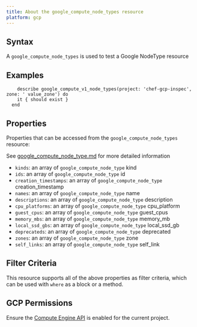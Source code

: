 ```yaml
---
title: About the google_compute_node_types resource
platform: gcp
---
```


## Syntax
A `google_compute_node_types` is used to test a Google NodeType resource

## Examples
```
    describe google_compute_v1_node_types(project: 'chef-gcp-inspec', zone: ' value_zone') do
    it { should exist }
  end
```

## Properties
Properties that can be accessed from the `google_compute_node_types` resource:

See [google_compute_node_type.md](google_compute_node_type.md) for more detailed information
  * `kinds`: an array of `google_compute_node_type` kind
  * `ids`: an array of `google_compute_node_type` id
  * `creation_timestamps`: an array of `google_compute_node_type` creation_timestamp
  * `names`: an array of `google_compute_node_type` name
  * `descriptions`: an array of `google_compute_node_type` description
  * `cpu_platforms`: an array of `google_compute_node_type` cpu_platform
  * `guest_cpus`: an array of `google_compute_node_type` guest_cpus
  * `memory_mbs`: an array of `google_compute_node_type` memory_mb
  * `local_ssd_gbs`: an array of `google_compute_node_type` local_ssd_gb
  * `deprecateds`: an array of `google_compute_node_type` deprecated
  * `zones`: an array of `google_compute_node_type` zone
  * `self_links`: an array of `google_compute_node_type` self_link

## Filter Criteria
This resource supports all of the above properties as filter criteria, which can be used
with `where` as a block or a method.

## GCP Permissions

Ensure the [Compute Engine API](https://console.cloud.google.com/apis/library/compute.googleapis.com/) is enabled for the current project.
